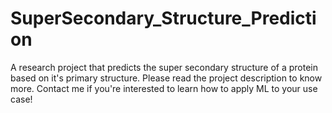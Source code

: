 # SuperSecondary_Structure_Prediction
A research project that predicts the super secondary structure of a protein based on it's primary structure.
Please read the project description to know more.
Contact me if you're interested to learn how to apply ML to your use case!
